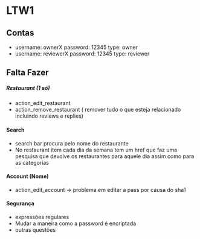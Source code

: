 # LTW1

## Contas
- username: ownerX password: 12345 type: owner
- username: reviewerX password: 12345 type: reviewer

## Falta Fazer

##### Restaurant (1 só)
- action_edit_restaurant
- action_remove_restaurant ( remover tudo o que esteja relacionado incluindo reviews e replies)

#### Search
- search bar procura pelo nome do restaurante
- No restaurant item cada dia da semana tem um href que faz uma pesquisa que devolve os restaurantes para aquele dia assim como para as categorias

#### Account (Nome)
- action_edit_account -> problema em editar a pass por causa do sha1

#### Segurança
- expressões regulares
- Mudar a maneira como a password é encriptada
- outras questões
